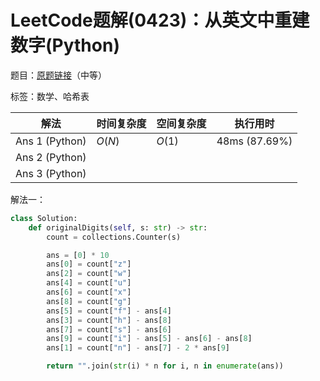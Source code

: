 # LeetCode题解(0423)：从英文中重建数字(Python)

题目：[原题链接](https://leetcode-cn.com/problems/reconstruct-original-digits-from-english/)（中等）

标签：数学、哈希表

| 解法           | 时间复杂度 | 空间复杂度 | 执行用时      |
| -------------- | ---------- | ---------- | ------------- |
| Ans 1 (Python) | $O(N)$     | $O(1)$     | 48ms (87.69%) |
| Ans 2 (Python) |            |            |               |
| Ans 3 (Python) |            |            |               |

解法一：

```python
class Solution:
    def originalDigits(self, s: str) -> str:
        count = collections.Counter(s)

        ans = [0] * 10
        ans[0] = count["z"]
        ans[2] = count["w"]
        ans[4] = count["u"]
        ans[6] = count["x"]
        ans[8] = count["g"]
        ans[5] = count["f"] - ans[4]
        ans[3] = count["h"] - ans[8]
        ans[7] = count["s"] - ans[6]
        ans[9] = count["i"] - ans[5] - ans[6] - ans[8]
        ans[1] = count["n"] - ans[7] - 2 * ans[9]

        return "".join(str(i) * n for i, n in enumerate(ans))
```

